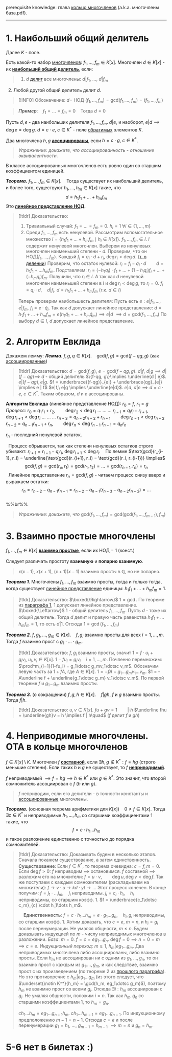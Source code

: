 prerequisite knowledge: глава [кольцо многочленов](obsidian://open?vault=algebra%203&file=%D0%9A%D0%BE%D0%BB%D1%8C%D1%86%D0%BE%20%D0%BC%D0%BD%D0%BE%D0%B3%D0%BE%D1%87%D0%BB%D0%B5%D0%BD%D0%BE%D0%B2%2F1.%20%D0%9A%D0%BE%D0%BB%D1%8C%D1%86%D0%BE%20%D0%BC%D0%BD%D0%BE%D0%B3%D0%BE%D1%87%D0%BB%D0%B5%D0%BD%D0%BE%D0%B2) (a.k.a. многочлены база.pdf). 

---
# 1. Наибольший общий делитель
Далее $K$ - поле.

Есть какой-то набор [многочленов](obsidian://open?vault=algebra%203&file=%D0%9A%D0%BE%D0%BB%D1%8C%D1%86%D0%BE%20%D0%BC%D0%BD%D0%BE%D0%B3%D0%BE%D1%87%D0%BB%D0%B5%D0%BD%D0%BE%D0%B2%2F1.%20%D0%9A%D0%BE%D0%BB%D1%8C%D1%86%D0%BE%20%D0%BC%D0%BD%D0%BE%D0%B3%D0%BE%D1%87%D0%BB%D0%B5%D0%BD%D0%BE%D0%B2): $f_1, \dotsc, f_m \in K[x]$.
Многочлен $d \in K[x]$ - их <ins>**наибольший общий делитель**</ins>, если:
>1. $d$ [делит](obsidian://open?vault=algebra%203&file=%D0%9A%D0%BE%D0%BB%D1%8C%D1%86%D0%BE%20%D0%BC%D0%BD%D0%BE%D0%B3%D0%BE%D1%87%D0%BB%D0%B5%D0%BD%D0%BE%D0%B2%2F4.%20%D0%97%D0%BD%D0%B0%D1%87%D0%B5%D0%BD%D0%B8%D0%B5%20%D0%BC%D0%BD%D0%BE%D0%B3%D0%BE%D1%87%D0%BB%D0%B5%D0%BD%D0%B0%20%D0%B2%20%D1%82%D0%BE%D1%87%D0%BA%D0%B5.%20%D0%A2%D0%B5%D0%BE%D1%80%D0%B5%D0%BC%D0%B0%20%D0%91%D0%B5%D0%B7%D1%83) все многочлены: $d |f_1,\ \dotsc,\ d|f_m$
2. Любой другой общий делитель делит $d$.

>[!INFO] Обозначение:
>$d=$ НОД $(f_1, \dotsc, f_m)=\text{gcd}(f_1,\dotsc,f_m) = (f_1, \dotsc, f_m)$

>***Пример***:
>&nbsp;&nbsp; $f_1= \dotsc= f_m = 0$
>&nbsp;&nbsp; Тогда $d = 0$

Пусть $d, e$ - два наибольших делителя $f_1, \dotsc, f_m$.
$d | e$, и наоборот, $e|d \implies \deg e = \deg  g$.
$d = c \cdot e, \ c \in K^*$ - поле [обратимых](obsidian://open?vault=algebra%203&file=%D0%9A%D0%BE%D0%BB%D1%8C%D1%86%D0%BE%20%D0%BC%D0%BD%D0%BE%D0%B3%D0%BE%D1%87%D0%BB%D0%B5%D0%BD%D0%BE%D0%B2%2F3.%20%D0%A2%D0%B5%D0%BE%D1%80%D0%B5%D0%BC%D0%B0%20%D0%BE%20%D0%B4%D0%B5%D0%BB%D0%B5%D0%BD%D0%B8%D0%B8%20%D1%81%20%D0%BE%D1%81%D1%82%D0%B0%D1%82%D0%BA%D0%BE%D0%BC%20%D0%B2%20%D0%BA%D0%BE%D0%BB%D1%8C%D1%86%D0%B5%20%D0%BC%D0%BD%D0%BE%D0%B3%D0%BE%D1%87%D0%BB%D0%B5%D0%BD%D0%BE%D0%B2) элементов $K$.

Два многочлена $h, g$ <ins>**ассоциированы**</ins>, если $h = c \cdot g, \ c \in K^*$.
> *Упражнение: докажите, что ассоциированность - отношение эквивалентности.*

В классе ассоциированных многочленов есть ровно один со старшим коэффициентом единицей.

***Теорема.*** $f_1, \dotsc, f_m \in K[x]$.
&nbsp;&nbsp; Тогда существует их наибольший делитель, и более того, существуют $h_1, \dotsc, h_m \in K[x]$ такие, что $$d = h_1f_1 + \dotsc + h_mf_m$$Это <ins>**линейное представление НОД**</ins>.
>[!tldr] Доказательство:
>1. Тривиальный случай: $f_1 = \dotsc = f_m = 0$.
>   $h_i = 1 \ \forall i \in \{1,\dotsc,m\}$
>2. Среди $f_1, \dotsc, f_m$ есть ненулевой. Рассмотрим вспомогательное множество $I = \{h_1f_1 + \dotsc + h_mf_m \mid h_i \in K[x]\}$.
>	$f_1,\dotsc,f_m \in I$.
>	$I$ содержит ненулевой многочлен. Выберем из ненулевых многочлен наименьший степени - $d$. Проверим, что он НОД$(f_1,\dotsc,f_m)$.
>	Каждый $f_i = q_i \cdot d + r_i, \ \deg r_i < \deg d$. ([т. о делении](obsidian://open?vault=algebra%203&file=%D0%9A%D0%BE%D0%BB%D1%8C%D1%86%D0%BE%20%D0%BC%D0%BD%D0%BE%D0%B3%D0%BE%D1%87%D0%BB%D0%B5%D0%BD%D0%BE%D0%B2%2F3.%20%D0%A2%D0%B5%D0%BE%D1%80%D0%B5%D0%BC%D0%B0%20%D0%BE%20%D0%B4%D0%B5%D0%BB%D0%B5%D0%BD%D0%B8%D0%B8%20%D1%81%20%D0%BE%D1%81%D1%82%D0%B0%D1%82%D0%BA%D0%BE%D0%BC%20%D0%B2%20%D0%BA%D0%BE%D0%BB%D1%8C%D1%86%D0%B5%20%D0%BC%D0%BD%D0%BE%D0%B3%D0%BE%D1%87%D0%BB%D0%B5%D0%BD%D0%BE%D0%B2))
>	Проверим, что остаток нулевой:
>	$r_i = f_i - q_i \cdot d \qquad d = h_1f_1 + \dotsc h_mf_m$. Подставляем:
>	$r_i = (-h_1q_i)\cdot f_1 + \dotsc + (1-h_iq_i)f_i + \dotsc + (-h_mq_i)f_m$.
>	Получили, что $r_i \in I$. А так как $d$ ненулевой многочлен наименьшей степени в $I$ и $\deg r_i < \deg g$, то $r_i = 0$.
>	$f_i = q_i \cdot d, \quad d|f_i$.
>	$d = h_1f_1 + \dotsc + h_mf_m$ (т.к. $d \in I$)
>	
>	Теперь проверим наибольшесть делителя:
>	Пусть есть $e: e | f_1, \dotsc, e|f_m$.
>	$f_i = e \cdot \tilde q_i$.
>	Так как $d$ допускает линейное представление:
>	$d= h_1f_1 + \dotsc + h_mf_m =  e(h_1\tilde q_1 + \dotsc + h_m\tilde q_m) \implies e | d$
>	$\implies d = \text{gcd}(f_1,\dotsc, f_m)$
>	По выбору $d \in I$, $d$ допускает линейное представление. 

# 2. Алгоритм Евклида
Докажем лемму:
***Лемма***. $f,g,q \in K[x]$.
&nbsp;&nbsp; $\text{gcd}(f,g) = \text{gcd}(f-qg, g)$ (как [ассоциированные](obsidian://open?vault=algebra%203&file=%D0%94%D0%B5%D0%BB%D0%B8%D0%BC%D0%BE%D1%81%D1%82%D1%8C%20%D0%B2%20%D0%BA%D0%BE%D0%BB%D1%8C%D1%86%D0%B5%20%D0%BC%D0%BD%D0%BE%D0%B3%D0%BE%D1%87%D0%BB%D0%B5%D0%BD%D0%BE%D0%B2%2F1.%20%D0%9D%D0%B0%D0%B8%D0%B1%D0%BE%D0%BB%D1%8C%D1%88%D0%B8%D0%B9%20%D0%BE%D0%B1%D1%89%D0%B8%D0%B9%20%D0%B4%D0%B5%D0%BB%D0%B8%D1%82%D0%B5%D0%BB%D1%8C))
>[!tldr] Доказательство:
>$d = \text{gcd}(f,g), \ e = \text{gcd}(f-qg, g)$.
>$d | f, \ d | g\implies d | (f- qg) \implies$
>$d$ - общий делитель $\{f-qg, g\}\implies \underline{d | e}$.
>$e | (f-qg), e | g$.
>$f = \underbrace{(f-qg)}_{e|} + \underbrace{qg}_{e|} \implies e | f$
>$e|f,\ e|g \implies \underline{e|d}$.
>$e|d,\ d|e \implies d = c\cdot e, \ c \in K^*$.
>Таким образом, $d$ и $e$ ассоциированы. 

**Алгоритм Евклида** (линейное представление НОД):
$r_0 = f,\ r_1 = g$
*Процесс:*
$r_0 = q_1r_1 + r_2, \qquad \deg r_2 < \deg r_1$
$\dotsc \ \dotsc\ \dotsc$
$r_{i-1} = q_ir_i + r_{i+1}, \qquad \deg r_{i+1} < \deg r_i$
$\dotsc\ \dotsc\ \dotsc$
$r_{n-3} = q_{n-2}r_{n-2} + r_{n-1} \qquad \deg r_{n-1} < \deg r_{n-2}$
$r_{n-2} = q_{n-1}r_{n-1} + r_n, \qquad \deg r_n < \deg r_{n-1}$
$r_{n-1} = q_nr_n$

$r_n$ - последний ненулевой остаток.

&nbsp;&nbsp;Процесс обрывается, так как степени ненулевых остатков строго убывают: $r_{i+1} = r_{i-1} - q_ir_i, \ \deg r_{i+1} < \deg r_{i}$.
&nbsp;&nbsp; По лемме $\text{gcd}(r_{i-1}, r_i) = \underline{\text{gcd}(r_{i+1}, r_i) = \text{gcd}(r_i, r_{i-1})} \implies$
$$\text{gcd}(f,g) = \text{gcd}(r_o, r_1) = \text{gcd}(r_1, r_2) = \dots = \text{gcd}(r_{n-1}, r_n) = r_n$$
&nbsp;&nbsp;Линейное представление $r_n = \text{gcd}(f,g)$ - читаем процесс снизу вверх и выражаем остатки:
$$r_n = r_{n-2} - q_{n-1}r_{n-1} = r_{n-2} - q_{n-1}(r_{n-3} - q_{n-2}r_{n-2}) = \dotsc$$
<br>%%br%%
>*Упражнение: докажите, что* $\text{gcd}(f_1, \dotsc, f_m) = \text{gcd}(\text{gcd}(f_1, \dotsc, f_{m-1}), f_m)$

# 3. Взаимно простые многочлены
$f_1, \dotsc, f_m \in K[x]$ <ins>**взаимно простые**</ins>, если их НОД = 1 (конст.)

Следует различать простоту **взаимную** и **попарно взаимную**.
>$x(x-1),\  x(x+1),\ (x+1)(x-1)$ взаимно просты в $\mathbb{Q}$, но не попарно.

***Теорема 1***. Многочлены $f_1, \dotsc, f_m$ взаимно просты, тогда и только тогда, когда существует [линейное представление](obsidian://open?vault=algebra%203&file=%D0%94%D0%B5%D0%BB%D0%B8%D0%BC%D0%BE%D1%81%D1%82%D1%8C%20%D0%B2%20%D0%BA%D0%BE%D0%BB%D1%8C%D1%86%D0%B5%20%D0%BC%D0%BD%D0%BE%D0%B3%D0%BE%D1%87%D0%BB%D0%B5%D0%BD%D0%BE%D0%B2%2F1.%20%D0%9D%D0%B0%D0%B8%D0%B1%D0%BE%D0%BB%D1%8C%D1%88%D0%B8%D0%B9%20%D0%BE%D0%B1%D1%89%D0%B8%D0%B9%20%D0%B4%D0%B5%D0%BB%D0%B8%D1%82%D0%B5%D0%BB%D1%8C) единицы: $h_1f_1+ \dotsc + h_mf_m =1$.
>[!tldr] Доказательство:
>$\boxed{\Rightarrow}$ $1 =\gcd$. По теореме из [параграфа 1](obsidian://open?vault=algebra%203&file=%D0%94%D0%B5%D0%BB%D0%B8%D0%BC%D0%BE%D1%81%D1%82%D1%8C%20%D0%B2%20%D0%BA%D0%BE%D0%BB%D1%8C%D1%86%D0%B5%20%D0%BC%D0%BD%D0%BE%D0%B3%D0%BE%D1%87%D0%BB%D0%B5%D0%BD%D0%BE%D0%B2%2F1.%20%D0%9D%D0%B0%D0%B8%D0%B1%D0%BE%D0%BB%D1%8C%D1%88%D0%B8%D0%B9%20%D0%BE%D0%B1%D1%89%D0%B8%D0%B9%20%D0%B4%D0%B5%D0%BB%D0%B8%D1%82%D0%B5%D0%BB%D1%8C), $1$ допускает линейное представление.
>$\boxed{\Leftarrow}$ $1$ - общий делитель $f_1, \dotsc, f_m$. Пусть $d$ - тоже их общий делитель. Тогда $d$ делит и правую часть равенства $h_1f_1 + \dotsc h_mf_m = 1$, то есть $d|1$. 
>Отсюда $1 = \gcd(f_1,\dotsc,f_m)$ 

***Теорема 2***. $f, g_1, \dotsc, g_m \in K[x]$.
&nbsp;&nbsp; $f, g_i$ взаимно просты для всех $i=1,\dotsc,m.$ Тогда $f$ взаимно прост с $g_1\cdot\dotsc\cdot g_m$.
>[!tldr] Доказательство:
>$f, g_i$ взаимно просты, значит $1 = f\cdot u_i + g_iv_i,\ u_i, v_i \in K[x]$.
>$1 - fu_i = g_iv_i \quad i=1,\dotsc,m.$
>Почленно перемножим:
>$\prod^m_{i=1}(1-fu_i) = g_1\dotsc g_mv_1\dotsc v_m$.
>Обозначим левую часть за $1 + fA$, где $A \in K[x]$.
>$1 = -fA + g_1\dotsc g_mv_1\dotsc v_m$.
>$1 = -A\underline f + \underline{g_1\dotsc g_m} v_1\dotsc v_m$. По первой теореме $f$ и $g_1\dotsc g_m$ взаимно просты.


***Теорема 3.*** (о сокращении) $f, g, h \in K[x]$.
&nbsp;&nbsp; $f|gh$, $f$ и $g$ взаимно просты.
&nbsp;&nbsp; Тогда $f|h$.
>[!tldr] Доказательство:
>$u,v \in K[x]$. 
>$fu + gv=1 \qquad | \cdot h$
>$\underline fhu + \underline{gh}v = h \implies f | h\quad$  ($f$ делит $f$ и $gh$)

# 4. Неприводимые многочлены. ОТА в кольце многочленов
$f \in K[x] \setminus K$.
Многочлен $f$ <ins>**составной**</ins>, если $\exists h,g \notin K^*: f=hg$ (строго меньшие степени).
Если таких $h$ и $g$ не существует, то $f$ <ins>**неприводимый**</ins>.

$f$ неприводимый $\implies f=hg \implies h \in K^*$ или $g \in K^*$. Это значит, что второй сомножитель ассоциирован с $f$ ($h$ или $g$).
>$f$ неприводим, если его делители - в точности константы и [ассоциированные](obsidian://open?vault=algebra%203&file=%D0%94%D0%B5%D0%BB%D0%B8%D0%BC%D0%BE%D1%81%D1%82%D1%8C%20%D0%B2%20%D0%BA%D0%BE%D0%BB%D1%8C%D1%86%D0%B5%20%D0%BC%D0%BD%D0%BE%D0%B3%D0%BE%D1%87%D0%BB%D0%B5%D0%BD%D0%BE%D0%B2%2F1.%20%D0%9D%D0%B0%D0%B8%D0%B1%D0%BE%D0%BB%D1%8C%D1%88%D0%B8%D0%B9%20%D0%BE%D0%B1%D1%89%D0%B8%D0%B9%20%D0%B4%D0%B5%D0%BB%D0%B8%D1%82%D0%B5%D0%BB%D1%8C) многочлены.

***Теорема.*** (основная теорема арифметики для $K[x]$)
&nbsp;&nbsp; $0 \neq f \in K[x]$. Тогда $\exists c \in K^*$ и неприводимые $h_1, \dotsc, h_m$ со старшими коэффициентами $1$ такие, что 
$$f = c\cdot h_1\dotsc h_m$$
и такое разложение единственно с точностью до порядка сомножителей.
>[!tldr] Доказательство:
>Доказывать будем в несколько этапов. Сначала покажем существование, а затем единственность.
>&nbsp;&nbsp;&nbsp;&nbsp; **Существование**:
>Если $f \in K^*$, то теорема очевидна: $c=f, m=0$.
>Если $\deg f > 0:$
>$f$ неприводим $\implies$ остановимся.
>$f$ составной $\implies$ разложим его на множители:
>$f = u\cdot v, \qquad \deg u, \deg v < \deg f$.
>Так же поступаем с каждым сомножителем (раскладываем на множители):
>$f \to v\cdot u \to kd\cdot yt \to \dots$
>Этот процесс конечен. В конце получим:
>$f = j_1\cdot\dotsc j_m, \quad j_i$ неприводимы.
>$j_i = c_i \cdot h_i, \quad h_i$ неприводимы, со старшим коэфф. $1$.
>$f = \underbrace{c_1\dotsc c_m}_{c} \cdot h_1\dots h_m$.
>
>&nbsp;&nbsp;&nbsp; **Единственность**:
>$f = c\cdot h_1\dotsc h_m = e\cdot g_1\dotsc g_n, \quad h_i, g_i$ неприводимы, со старшим коэфф. $1$.
>Хотим доказать, что $c=e,\ m=n,$ и $h_i=g_i$ после перенумерации.
>Не умаляя общности, $m \le n$. Будем доказывать индукцией по $m$ - числу неприводимых многочленов в разложении.
>*База*: $m=0$. $f = c = eg_1\dotsc g_n$. $\deg f = 0 \implies n = 0 = m \implies c=e$.
>*Индукционный переход:* $m \ge 1, \ h_m |eg_1\dotsc g_m$. 
>Два неприводимых многочлена либо ассоциированы, либо взаимно просты. Если $h_m$ не ассоциирован ни с одним из $g_1, \dotsc, g_n$, то он взаимно прост с каждым из $g_1.\dotsc, g_m$, и как следствие, взаимно прост с их произведением (по теореме 2 из [прошлого параграфа](obsidian://open?vault=algebra%203&file=%D0%94%D0%B5%D0%BB%D0%B8%D0%BC%D0%BE%D1%81%D1%82%D1%8C%20%D0%B2%20%D0%BA%D0%BE%D0%BB%D1%8C%D1%86%D0%B5%20%D0%BC%D0%BD%D0%BE%D0%B3%D0%BE%D1%87%D0%BB%D0%B5%D0%BD%D0%BE%D0%B2%2F3.%20%D0%92%D0%B7%D0%B0%D0%B8%D0%BC%D0%BD%D0%BE%20%D0%BF%D1%80%D0%BE%D1%81%D1%82%D1%8B%D0%B5%20%D0%BC%D0%BD%D0%BE%D0%B3%D0%BE%D1%87%D0%BB%D0%B5%D0%BD%D1%8B)). Но это противоречие с $h_m | eg_1\dotsc g_m$ (из этого следует, что $\underset{\notin K^*}{h_m} = \gcd(h_m, eg_1\dotsc g_m)$), поэтому $h_m$ не взаимно прост со всеми $g_i$.
>Отсюда $\exists i: h_m$ ассоциирован с $g_i$.
>Не умаляя общности, положим $i=n$. Так как $h_m, g_n$ со старшими коэффициентами $1$, то $h_m = g_n$.
>
>$ch_1\dotsc h_m = eg_1\dots g_{n-1}h_m$.
>$ch_1\dotsc h_{m-1} = eg_1\dotsc g_{n-1}$.
>По индукционному предположению $m-1 = n-1$.
>Отсюда $c=e$ и после перенумерации $g_1 = h_1,\ \dotsc,\ g_{m-1}=h_{m-1}$ $\implies m=n$ и $g_n=h_m$.
>


# 5-6 нет в билетах :)
